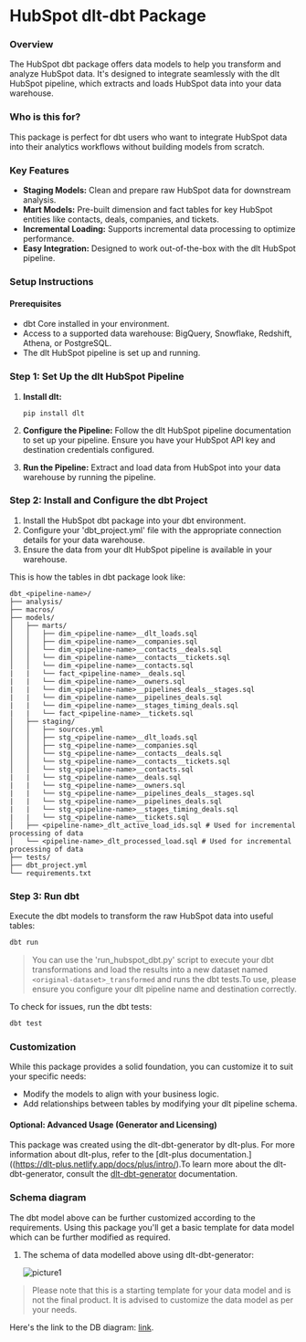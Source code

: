 # HubSpot dlt-dbt Package

### Overview
The HubSpot dbt package offers data models to help you transform and analyze HubSpot data. It's designed to integrate seamlessly with the dlt HubSpot pipeline, which extracts and loads HubSpot data into your data warehouse.

### Who is this for?
This package is perfect for dbt users who want to integrate HubSpot data into their analytics workflows without building models from scratch.

### Key Features
- **Staging Models:** Clean and prepare raw HubSpot data for downstream analysis.
- **Mart Models:** Pre-built dimension and fact tables for key HubSpot entities like contacts, deals, companies, and tickets.
- **Incremental Loading:** Supports incremental data processing to optimize performance.
- **Easy Integration:** Designed to work out-of-the-box with the dlt HubSpot pipeline.

### Setup Instructions

#### Prerequisites
- dbt Core installed in your environment.
- Access to a supported data warehouse: BigQuery, Snowflake, Redshift, Athena, or PostgreSQL.
- The dlt HubSpot pipeline is set up and running.

### Step 1: Set Up the dlt HubSpot Pipeline
1. **Install dlt:**
   ``` 
   pip install dlt
   ```
2. **Configure the Pipeline:**
   Follow the dlt HubSpot pipeline documentation to set up your pipeline. Ensure you have your HubSpot API key and destination credentials configured.

3. **Run the Pipeline:**
   Extract and load data from HubSpot into your data warehouse by running the pipeline.

### Step 2: Install and Configure the dbt Project

1. Install the HubSpot dbt package into your dbt environment.
2. Configure your 'dbt_project.yml' file with the appropriate connection details for your data warehouse.
3. Ensure the data from your dlt HubSpot pipeline is available in your warehouse.

This is how the tables in dbt package look like:
```text
dbt_<pipeline-name>/
├── analysis/
├── macros/
├── models/
│   ├── marts/
│   │   ├── dim_<pipeline-name>__dlt_loads.sql
│   │   ├── dim_<pipeline-name>__companies.sql
│   │   └── dim_<pipeline-name>__contacts__deals.sql
│   │   └── dim_<pipeline-name>__contacts__tickets.sql
│   │   └── dim_<pipeline-name>__contacts.sql
|   |   └── fact_<pipeline-name>__deals.sql
|   |   └── dim_<pipeline-name>__owners.sql
|   |   └── dim_<pipeline-name>__pipelines_deals__stages.sql
|   |   └── dim_<pipeline-name>__pipelines_deals.sql
|   |   └── dim_<pipeline-name>__stages_timing_deals.sql
|   |   └── fact_<pipeline-name>__tickets.sql
│   ├── staging/
│   │   ├── sources.yml
│   │   ├── stg_<pipeline-name>__dlt_loads.sql
│   │   ├── stg_<pipeline-name>__companies.sql
│   │   └── stg_<pipeline-name>__contacts__deals.sql
│   │   └── stg_<pipeline-name>__contacts__tickets.sql
│   │   └── stg_<pipeline-name>__contacts.sql
|   |   └── stg_<pipeline-name>__deals.sql
|   |   └── stg_<pipeline-name>__owners.sql
|   |   └── stg_<pipeline-name>__pipelines_deals__stages.sql
|   |   └── stg_<pipeline-name>__pipelines_deals.sql
|   |   └── stg_<pipeline-name>__stages_timing_deals.sql
|   |   └── stg_<pipeline-name>__tickets.sql
│   ├── <pipeline-name>_dlt_active_load_ids.sql # Used for incremental processing of data
│   └── <pipeline-name>_dlt_processed_load.sql # Used for incremental processing of data
├── tests/
├── dbt_project.yml
└── requirements.txt
```
### Step 3: Run dbt
Execute the dbt models to transform the raw HubSpot data into useful tables:

```sh
dbt run
```

>You can use the 'run_hubspot_dbt.py' script to execute your dbt transformations and load the results into a 
>new dataset named `<original-dataset>_transformed` and runs the dbt tests.To use, please ensure you configure 
>your dlt pipeline name and destination correctly.

To check for issues, run the dbt tests:

```sh
dbt test
```

### Customization
While this package provides a solid foundation, you can customize it to suit your specific needs:

- Modify the models to align with your business logic.
- Add relationships between tables by modifying your dlt pipeline schema.

#### Optional: Advanced Usage (Generator and Licensing)

This package was created using the dlt-dbt-generator by dlt-plus. For more information about dlt-plus, refer to the 
[dlt-plus documentation.]((https://dlt-plus.netlify.app/docs/plus/intro/).To learn more about the dlt-dbt-generator, 
consult the [dlt-dbt-generator](https://dlt-plus.netlify.app/docs/plus/dlt_dbt_generator/#5-running-dbt-package-directly) documentation.

### Schema diagram
The dbt model above can be further customized according to the requirements. Using this package you'll get a basic template
for data model which can be further modified as required.

1. The schema of data modelled above using dlt-dbt-generator:
    
   ![picture1](https://storage.googleapis.com/dlt-blog-images/hubspot_schema_new%20(1).png)

> Please note that this is a starting template for your data model and is not the final product. It is advised to customize the
> data model as per your needs.

Here's the link to the DB diagram: [link](https://dbdiagram.io/d/hubspot_schema_new-66e1604a6dde7f4149be5c2a).



